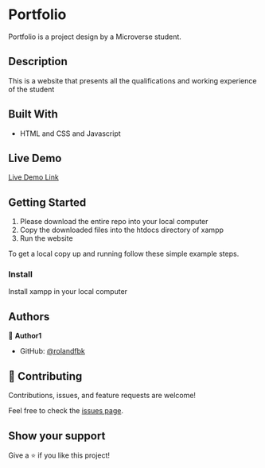 # Portfolio

Portfolio is a project design by a Microverse student.

## Description

This is a website that presents all the qualifications and working experience of the student

## Built With

- HTML and CSS and Javascript



## Live Demo

[Live Demo Link](https://rolandfbk.github.io/portfolio/)

## Getting Started

1. Please download the entire repo into your local computer
2. Copy the downloaded files into the htdocs directory of xampp
3. Run the website


To get a local copy up and running follow these simple example steps.

### Install

Install xampp in your local computer



## Authors

👤 **Author1**

- GitHub: [@rolandfbk](https://github.com/rolandfbk)


## 🤝 Contributing

Contributions, issues, and feature requests are welcome!

Feel free to check the [issues page](../../issues/).

## Show your support

Give a ⭐️ if you like this project!